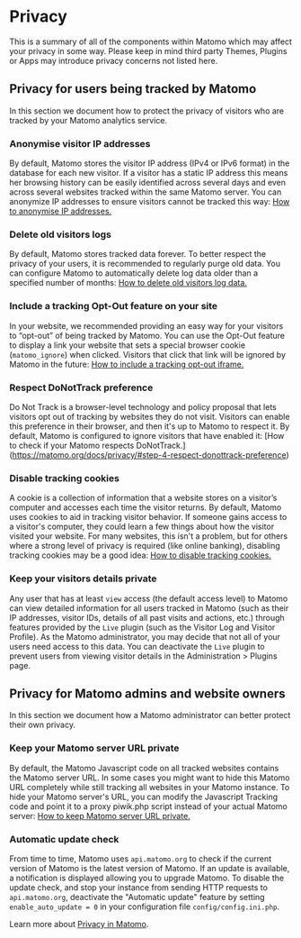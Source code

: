 # Privacy

This is a summary of all of the components within Matomo which may affect your privacy in some way. Please keep in mind
third party Themes, Plugins or Apps may introduce privacy concerns not listed here.

## Privacy for users being tracked by Matomo

In this section we document how to protect the privacy of visitors who are tracked by your Matomo analytics service.

### Anonymise visitor IP addresses

By default, Matomo stores the visitor IP address (IPv4 or IPv6 format) in the database for each new visitor. If a
visitor has a static IP address this means her browsing history can be easily identified across several days and even
across several websites tracked within the same Matomo server. You can anonymize IP addresses to ensure visitors cannot
be tracked this
way: [How to anonymise IP addresses.](https://matomo.org/docs/privacy/#step-1-automatically-anonymize-visitor-ips)

### Delete old visitors logs

By default, Matomo stores tracked data forever. To better respect the privacy of your users, it is recommended to
regularly purge old data. You can configure Matomo to automatically delete log data older than a specified number of
months:
[How to delete old visitors log data.](https://matomo.org/docs/privacy/#step-2-delete-old-visitors-logs)

### Include a tracking Opt-Out feature on your site

In your website, we recommended providing an easy way for your visitors to “opt-out” of being tracked by Matomo. You can
use the Opt-Out feature to display a link your website that sets a special browser cookie (`matomo_ignore`) when
clicked. Visitors that click that link will be ignored by Matomo in the future:
[How to include a tracking opt-out iframe.](https://matomo.org/docs/privacy/#step-3-include-a-web-analytics-opt-out-feature-on-your-site-using-an-iframe)

### Respect DoNotTrack preference

Do Not Track is a browser-level technology and policy proposal that lets visitors opt out of tracking by websites they
do not visit. Visitors can enable this preference in their browser, and then it's up to Matomo to respect it. By
default, Matomo is configured to ignore visitors that have enabled it:
[How to check if your Matomo respects DoNotTrack.] (https://matomo.org/docs/privacy/#step-4-respect-donottrack-preference)

### Disable tracking cookies

A cookie is a collection of information that a website stores on a visitor’s computer and accesses each time the visitor
returns. By default, Matomo uses cookies to aid in tracking visitor behavior. If someone gains access to a visitor's
computer, they could learn a few things about how the visitor visited your website. For many websites, this isn't a
problem, but for others where a strong level of privacy is required (like online banking), disabling tracking cookies
may be a good idea: [How to disable tracking cookies.](https://matomo.org/faq/general/faq_157/)

### Keep your visitors details private

Any user that has at least `view` access (the default access level) to Matomo can view detailed information for all
users tracked in Matomo (such as their IP addresses, visitor IDs, details of all past visits and actions, etc.) through
features provided by the `Live` plugin (such as the Visitor Log and Visitor Profile). As the Matomo administrator, you
may decide that not all of your users need access to this data. You can deactivate the `Live` plugin to prevent users
from viewing visitor details in the Administration > Plugins page.

## Privacy for Matomo admins and website owners

In this section we document how a Matomo administrator can better protect their own privacy.

### Keep your Matomo server URL private

By default, the Matomo Javascript code on all tracked websites contains the Matomo server URL. In some cases you might
want to hide this Matomo URL completely while still tracking all websites in your Matomo instance. To hide your Matomo
server's URL, you can modify the Javascript Tracking code and point it to a proxy piwik.php script instead of your
actual Matomo server: [How to keep Matomo server URL private.](https://matomo.org/faq/how-to/faq_132/)

### Automatic update check

From time to time, Matomo uses `api.matomo.org` to check if the current version of Matomo is the latest version of
Matomo. If an update is available, a notification is displayed allowing you to upgrade Matomo. To disable the update
check, and stop your instance from sending HTTP requests to `api.matomo.org`, deactivate the "Automatic update" feature
by setting `enable_auto_update = 0` in your configuration file `config/config.ini.php`.

Learn more about [Privacy in Matomo](https://matomo.org/privacy/).
